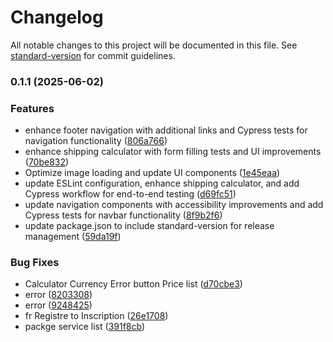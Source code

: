 # Changelog

All notable changes to this project will be documented in this file. See [standard-version](https://github.com/conventional-changelog/standard-version) for commit guidelines.

### 0.1.1 (2025-06-02)


### Features

* enhance footer navigation with additional links and Cypress tests for navigation functionality ([806a766](https://github.com/Web-Electrons/SHL-Landing-page/commit/806a766462a7e07d7f185bf7c170c9f56b903ba0))
* enhance shipping calculator with form filling tests and UI improvements ([70be832](https://github.com/Web-Electrons/SHL-Landing-page/commit/70be8329a117bc1a273d84c27c7e75bf1ab5989d))
* Optimize image loading and update UI components ([1e45eaa](https://github.com/Web-Electrons/SHL-Landing-page/commit/1e45eaa9674019b3cd296e1dc0c1245f9be50e62))
* update ESLint configuration, enhance shipping calculator, and add Cypress workflow for end-to-end testing ([d69fc51](https://github.com/Web-Electrons/SHL-Landing-page/commit/d69fc514ff34b71c3da64a8a46ebc894c5f1c803))
* update navigation components with accessibility improvements and add Cypress tests for navbar functionality ([8f9b2f6](https://github.com/Web-Electrons/SHL-Landing-page/commit/8f9b2f6af342edc842ed42d134239efb24e1068d))
* update package.json to include standard-version for release management ([59da19f](https://github.com/Web-Electrons/SHL-Landing-page/commit/59da19fce66abb25038016655f6c3c5f8fb70815))


### Bug Fixes

* Calculator Currency Error button Price list ([d70cbe3](https://github.com/Web-Electrons/SHL-Landing-page/commit/d70cbe38b5214587a92c567d9541fe78a8316ce4))
* error ([8203308](https://github.com/Web-Electrons/SHL-Landing-page/commit/82033083bf5d20883825926e5a085bb3421fa563))
* error ([9248425](https://github.com/Web-Electrons/SHL-Landing-page/commit/92484253969b3f8ee43a57367282243b665639cc))
* fr Registre to Inscription ([26e1708](https://github.com/Web-Electrons/SHL-Landing-page/commit/26e1708bd94c800e12dad094bc37cb73d784011d))
* packge service list ([391f8cb](https://github.com/Web-Electrons/SHL-Landing-page/commit/391f8cb9cdf94bc179fdf9f045c30f7e047a23c6))
